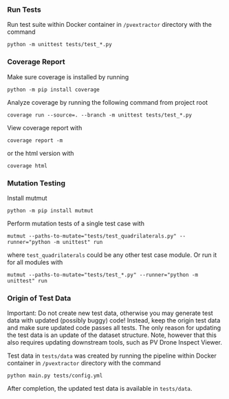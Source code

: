 ### Run Tests

Run test suite within Docker container in `/pvextractor` directory with the command
```
python -m unittest tests/test_*.py
```

### Coverage Report

Make sure coverage is installed by running
```
python -m pip install coverage
```

Analyze coverage by running the following command from project root
```
coverage run --source=. --branch -m unittest tests/test_*.py
```

View coverage report with
```
coverage report -m
```
or the html version with
```
coverage html
```

### Mutation Testing

Install mutmut
```
python -m pip install mutmut
```

Perform mutation tests of a single test case with
```
mutmut --paths-to-mutate="tests/test_quadrilaterals.py" --runner="python -m unittest" run
```
where `test_quadrilaterals` could be any other test case module.
Or run it for all modules with
```
mutmut --paths-to-mutate="tests/test_*.py" --runner="python -m unittest" run
```

### Origin of Test Data

Important: Do not create new test data, otherwise you may generate test data with updated (possibly buggy) code! Instead, keep the origin test data and make sure updated code passes all tests. The only reason for updating the test data is an update of the dataset structure. Note, however that this also requires updating downstream tools, such as PV Drone Inspect Viewer.

Test data in `tests/data` was created by running the pipeline within Docker container in `/pvextractor` directory with the command
```
python main.py tests/config.yml
```
After completion, the updated test data is available in `tests/data`.
